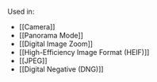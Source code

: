



Used in:
- [[Camera]]
- [[Panorama Mode]]
- [[Digital Image Zoom]]
- [[High-Efficiency Image Format (HEIF)]]
- [[JPEG]]
- [[Digital Negative (DNG)]]